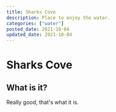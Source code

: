 ```yaml
---
title: Sharks Cove
description: Place to enjoy the water.
categories: ["water"]
posted_date: 2021-10-04
updated_date: 2021-10-04
---
```


# Sharks Cove

## What is it?

Really good, that's what it is.